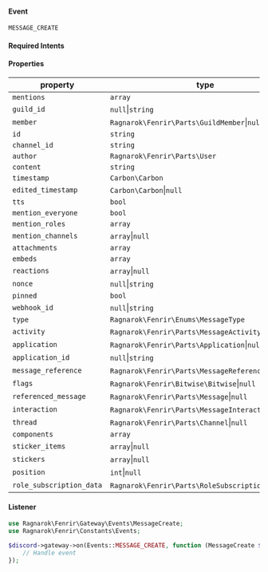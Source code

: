 #### Event
`MESSAGE_CREATE`

#### Required Intents

#### Properties
|property|type|
|--------|----|
|`mentions`|`array`|
|`guild_id`|`null`&#124;`string`|
|`member`|`Ragnarok\Fenrir\Parts\GuildMember`&#124;`null`|
|`id`|`string`|
|`channel_id`|`string`|
|`author`|`Ragnarok\Fenrir\Parts\User`|
|`content`|`string`|
|`timestamp`|`Carbon\Carbon`|
|`edited_timestamp`|`Carbon\Carbon`&#124;`null`|
|`tts`|`bool`|
|`mention_everyone`|`bool`|
|`mention_roles`|`array`|
|`mention_channels`|`array`&#124;`null`|
|`attachments`|`array`|
|`embeds`|`array`|
|`reactions`|`array`&#124;`null`|
|`nonce`|`null`&#124;`string`|
|`pinned`|`bool`|
|`webhook_id`|`null`&#124;`string`|
|`type`|`Ragnarok\Fenrir\Enums\MessageType`|
|`activity`|`Ragnarok\Fenrir\Parts\MessageActivity`&#124;`null`|
|`application`|`Ragnarok\Fenrir\Parts\Application`&#124;`null`|
|`application_id`|`null`&#124;`string`|
|`message_reference`|`Ragnarok\Fenrir\Parts\MessageReference`&#124;`null`|
|`flags`|`Ragnarok\Fenrir\Bitwise\Bitwise`&#124;`null`|
|`referenced_message`|`Ragnarok\Fenrir\Parts\Message`&#124;`null`|
|`interaction`|`Ragnarok\Fenrir\Parts\MessageInteraction`&#124;`null`|
|`thread`|`Ragnarok\Fenrir\Parts\Channel`&#124;`null`|
|`components`|`array`|
|`sticker_items`|`array`&#124;`null`|
|`stickers`|`array`&#124;`null`|
|`position`|`int`&#124;`null`|
|`role_subscription_data`|`Ragnarok\Fenrir\Parts\RoleSubscriptionData`&#124;`null`|

#### Listener
```php
use Ragnarok\Fenrir\Gateway\Events\MessageCreate;
use Ragnarok\Fenrir\Constants\Events;

$discord->gateway->on(Events::MESSAGE_CREATE, function (MessageCreate $event) {
    // Handle event
});
```
